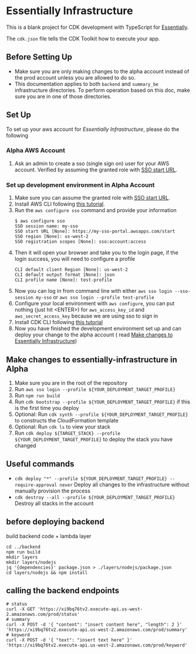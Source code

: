 # Essentially Infrastructure

This is a blank project for CDK development with TypeScript for [Essentially](https://github.com/ubclaunchpad/Essentially).

The `cdk.json` file tells the CDK Toolkit how to execute your app.

## Before Setting Up

- Make sure you are only making changes to the alpha account instead of the prod account unless you are allowed to do so.
- This documentation applies to both `backend` and `summary_be` infrastructure directories. To perform operation based on this doc, make sure you are in one of those directories.

## Set Up

To set up your aws account for _Essentially Infrastructure_, please do the following

### Alpha AWS Account

1. Ask an admin to create a sso (single sign on) user for your AWS account. Verified by
   assuming the granted role with [SSO start URL](https://d-926755e36e.awsapps.com/start).

### Set up development environment in Alpha Account

1. Make sure you can assume the granted role with [SSO start URL](https://d-926755e36e.awsapps.com/start).
2. Install AWS CLI
   following [this tutorial](https://docs.aws.amazon.com/cli/latest/userguide/getting-started-install.html).
3. Run the `aws configure sso` command and provide your information
   ```shell
   $ aws configure sso
   SSO session name: my-sso
   SSO start URL [None]: https://my-sso-portal.awsapps.com/start
   SSO region [None]: us-west-2
   SSO registration scopes [None]: sso:account:access
   ```
4. Then it will open your browser and take you to the login page, if the login success, you will need to configure a
   profile
   ```shell
   CLI default client Region [None]: us-west-2
   CLI default output format [None]: json
   CLI profile name [None]: test-profile
   ```
5. Now you can log in from command line with either `aws sso login --sso-session my-sso`
   or `aws sso login --profile test-profile`
6. Configure your local environment with `aws configure`, you can put nothing (just hit \<ENTER\>)
   for `aws_access_key_id` and `aws_secret_access_key` because we are using sso to sign in
7. Install CDK CLI
   following [this tutorial](https://docs.aws.amazon.com/cdk/v2/guide/getting_started.html#getting_started_install)
8. Now you have finished the development environment set up and can deploy your change to the alpha account (
   read [Make changes to Essentially Infrastructure](#make-changes-to-essentially-infrastructure-in-alpha))

## Make changes to essentially-infrastructure in Alpha

1. Make sure you are in the root of the repository
2. Run `aws sso login --profile ${YOUR_DEPLOYMENT_TARGET_PROFILE}`
3. Run `npm run build`
4. Run `cdk bootstrap --profile ${YOUR_DEPLOYMENT_TARGET_PROFILE}` if this is the first time you deploy
5. Optional: Run `cdk synth --profile ${YOUR_DEPLOYMENT_TARGET_PROFILE}` to constructs the CloudFormation template
6. Optional: Run `cdk ls` to view your stack
7. Run `cdk deploy ${TARGET_STACK} --profile ${YOUR_DEPLOYMENT_TARGET_PROFILE}` to deploy the stack you have changed

## Useful commands

* `cdk deploy "*" --profile ${YOUR_DEPLOYMENT_TARGET_PROFILE} --require-approval never` Deploy all changes to the infrastructure without manually provision the process
* `cdk destroy --all --profile ${YOUR_DEPLOYMENT_TARGET_PROFILE}` Destroy all stacks in the account

## before deploying backend
build backend code + lambda layer
```shell
cd ../backend
npm run build
mkdir layers
mkdir layers/nodejs
jq '{dependencies}' package.json > ./layers/nodejs/package.json
cd layers/nodejs && npm install
```

## calling the backend endpoints
```shell
# status
curl -X GET 'https://xi9bq76tv2.execute-api.us-west-2.amazonaws.com/prod/status'
# summary
curl -X POST -d '{ "content": "insert content here", "length": 2 }' 'https://xi9bq76tv2.execute-api.us-west-2.amazonaws.com/prod/summary'
# keyword
curl -X POST -d '{ "text": "insert text here" }' 'https://xi9bq76tv2.execute-api.us-west-2.amazonaws.com/prod/keyword'
```

